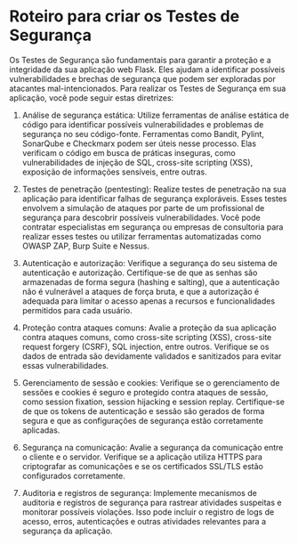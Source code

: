 # Roteiro para criar os Testes de Segurança

Os Testes de Segurança são fundamentais para garantir a proteção e a integridade da sua aplicação web Flask. Eles ajudam a identificar possíveis vulnerabilidades e brechas de segurança que podem ser exploradas por atacantes mal-intencionados. Para realizar os Testes de Segurança em sua aplicação, você pode seguir estas diretrizes:

1. Análise de segurança estática: Utilize ferramentas de análise estática de código para identificar possíveis vulnerabilidades e problemas de segurança no seu código-fonte. Ferramentas como Bandit, Pylint, SonarQube e Checkmarx podem ser úteis nesse processo. Elas verificam o código em busca de práticas inseguras, como vulnerabilidades de injeção de SQL, cross-site scripting (XSS), exposição de informações sensíveis, entre outras.

2. Testes de penetração (pentesting): Realize testes de penetração na sua aplicação para identificar falhas de segurança exploráveis. Esses testes envolvem a simulação de ataques por parte de um profissional de segurança para descobrir possíveis vulnerabilidades. Você pode contratar especialistas em segurança ou empresas de consultoria para realizar esses testes ou utilizar ferramentas automatizadas como OWASP ZAP, Burp Suite e Nessus.

3. Autenticação e autorização: Verifique a segurança do seu sistema de autenticação e autorização. Certifique-se de que as senhas são armazenadas de forma segura (hashing e salting), que a autenticação não é vulnerável a ataques de força bruta, e que a autorização é adequada para limitar o acesso apenas a recursos e funcionalidades permitidos para cada usuário.

4. Proteção contra ataques comuns: Avalie a proteção da sua aplicação contra ataques comuns, como cross-site scripting (XSS), cross-site request forgery (CSRF), SQL injection, entre outros. Verifique se os dados de entrada são devidamente validados e sanitizados para evitar essas vulnerabilidades.

5. Gerenciamento de sessão e cookies: Verifique se o gerenciamento de sessões e cookies é seguro e protegido contra ataques de sessão, como session fixation, session hijacking e session replay. Certifique-se de que os tokens de autenticação e sessão são gerados de forma segura e que as configurações de segurança estão corretamente aplicadas.

6. Segurança na comunicação: Avalie a segurança da comunicação entre o cliente e o servidor. Verifique se a aplicação utiliza HTTPS para criptografar as comunicações e se os certificados SSL/TLS estão configurados corretamente.

7. Auditoria e registros de segurança: Implemente mecanismos de auditoria e registros de segurança para rastrear atividades suspeitas e monitorar possíveis violações. Isso pode incluir o registro de logs de acesso, erros, autenticações e outras atividades relevantes para a segurança da aplicação.


